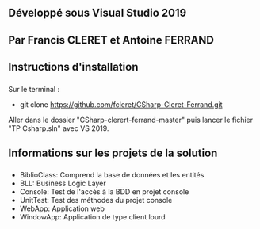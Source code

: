 #####
##
## Développé sous Visual Studio 2019
## Par Francis CLERET et Antoine FERRAND
##
#####


#####
## Instructions d'installation
#####

Sur le terminal :
- git clone https://github.com/fcleret/CSharp-Cleret-Ferrand.git

Aller dans le dossier "CSharp-clerert-ferrand-master" puis lancer le fichier "TP Csharp.sln" avec VS 2019.


#####
## Informations sur les projets de la solution
#####

- BiblioClass: Comprend la base de données et les entités
- BLL: Business Logic Layer
- Console: Test de l'accès à la BDD en projet console
- UnitTest: Test des méthodes du projet console
- WebApp: Application web
- WindowApp: Application de type client lourd